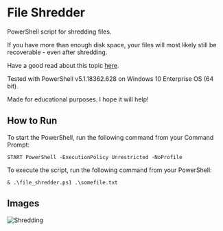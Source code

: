 # File Shredder

PowerShell script for shredding files.

If you have more than enough disk space, your files will most likely still be recoverable - even after shredding.

Have a good read about this topic [here](https://www.streetdirectory.com/travel_guide/124464/hardware/understanding_file_shredding_and_the_wipe_disk_process.html).

Tested with PowerShell v5.1.18362.628 on Windows 10 Enterprise OS (64 bit).

Made for educational purposes. I hope it will help!

## How to Run

To start the PowerShell, run the following command from your Command Prompt:

```batch
START PowerShell -ExecutionPolicy Unrestricted -NoProfile
```

To execute the script, run the following command from your PowerShell:

```pwsh
& .\file_shredder.ps1 .\somefile.txt
```
 
 ## Images

![Shredding](https://github.com/ivan-sincek/file-shredder/blob/master/img/shredding.jpg)
